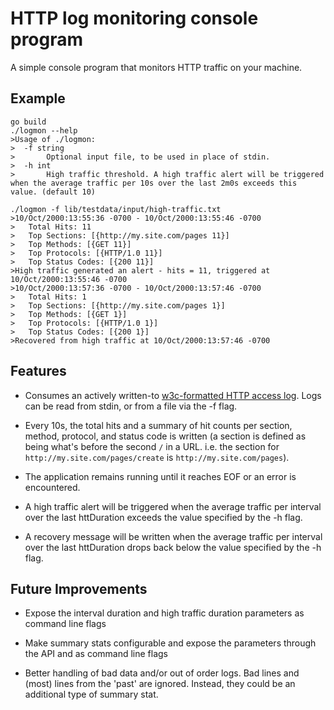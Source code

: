 # HTTP log monitoring console program

A simple console program that monitors HTTP traffic on your machine.

## Example

```
go build
./logmon --help
>Usage of ./logmon:
>  -f string
>    	Optional input file, to be used in place of stdin.
>  -h int
>    	High traffic threshold. A high traffic alert will be triggered when the average traffic per 10s over the last 2m0s exceeds this value. (default 10)

./logmon -f lib/testdata/input/high-traffic.txt
>10/Oct/2000:13:55:36 -0700 - 10/Oct/2000:13:55:46 -0700
>	Total Hits: 11
>	Top Sections: [{http://my.site.com/pages 11}]
>	Top Methods: [{GET 11}]
>	Top Protocols: [{HTTP/1.0 11}]
>	Top Status Codes: [{200 11}]
>High traffic generated an alert - hits = 11, triggered at 10/Oct/2000:13:55:46 -0700
>10/Oct/2000:13:57:36 -0700 - 10/Oct/2000:13:57:46 -0700
>	Total Hits: 1
>	Top Sections: [{http://my.site.com/pages 1}]
>	Top Methods: [{GET 1}]
>	Top Protocols: [{HTTP/1.0 1}]
>	Top Status Codes: [{200 1}]
>Recovered from high traffic at 10/Oct/2000:13:57:46 -0700
```

## Features

- Consumes an actively written-to [w3c-formatted HTTP access log](https://en.wikipedia.org/wiki/Common_Log_Format). Logs can be read from stdin, or from a file via the -f flag.

- Every 10s, the total hits and a summary of hit counts per section, method, protocol, and status code is written (a section is defined as being what's before the second `/` in a URL. i.e. the section for `http://my.site.com/pages/create` is `http://my.site.com/pages`).

- The application remains running until it reaches EOF or an error is encountered.

- A high traffic alert will be triggered when the average traffic per interval over the last httDuration exceeds the value specified by the -h flag.

- A recovery message will be written when the average traffic per interval over the last httDuration drops back below the value specified by the -h flag.

## Future Improvements

- Expose the interval duration and high traffic duration parameters as command line flags

- Make summary stats configurable and expose the parameters through the API and as command line flags

- Better handling of bad data and/or out of order logs. Bad lines and (most) lines from the 'past' are ignored. Instead, they could be an additional type of summary stat.
